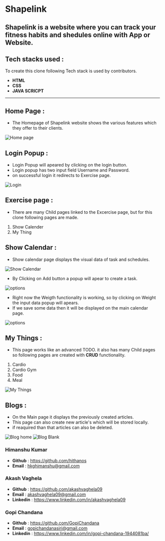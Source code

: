 # Shapelink
Shapelink is a website where you can track your fitness habits and shedules online with App or Website.
---
## Tech stacks used :
To create this clone following Tech stack is used by contributors.
* **HTML**
* **CSS**
* **JAVA SCRICPT**

***

## Home Page :
- The Homepage of Shapelink website shows the various features which they offer to their clients.

![Home page](https://tgdown.eu-gb.mybluemix.net/2200520399093696/2021-01-02_08:30:40.jpg)

## Login Popup :
- Login Popup will apeared by clicking on the login button.
- Login popup has two input field Username and Password.
- on successful login it redirects to Exercise page.

![Login](https://tgdown.eu-gb.mybluemix.net/2200554758832064/2021-01-02_08:31:27.jpg)

## Exercise page :
- There are many Child pages linked to the Excercise page, but for this clone following pages are made.
1. Show Calender
2. My Thing

## Show Calendar : 
- Show calendar page displays the visual data of task and schedules.

![Show Calendar](https://tgdown.eu-gb.mybluemix.net/2200657838047168/2021-01-02_08:32:31.jpg)

- By Clicking on Add button a popup will apear to create a task.

![options](https://tgdown.eu-gb.mybluemix.net/2200692197785536/2021-01-02_08:32:47.jpg)

- Right now the Weigth functionality is working, so by clicking on Weight the input data popup will apears.
- If we save some data then it will be displayed on the main calendar page.

![options](https://tgdown.eu-gb.mybluemix.net/2200726557523904/2021-01-02_08:33:24.jpg)

## My Things :
- This page works like an advanced TODO. it also has many Child pages so following pages are created with **CRUD** functionality.
1. Cardio
2. Cardio Gym
3. Food
4. Meal

![My Things](https://tgdown.eu-gb.mybluemix.net/2200863996477376/2021-01-02_08:41:14.jpg)

## Blogs :
- On the Main page it displays the previously created articles.
- This page can also create new article's which will be stored locally.
- if reaquired than that articles can also be deleted.

![Blog home](https://tgdown.eu-gb.mybluemix.net/2200967075692480/2021-01-02_08:45:48.jpg)
![Blog Blank](https://tgdown.eu-gb.mybluemix.net/2202135306796992/2021-01-02_09:29:15.jpg)

### Himanshu Kumar
- **Github** : https://github.com/hithanos
- **Email** : hkghimanshu@gmail.com

### Akash Vaghela
- **Github** : https://github.com/akashvaghela09
- **Email** :  akashvaghela09@gmail.com
- **Linkedin** : https://www.linkedin.com/in/akashvaghela09

### Gopi Chandana
- **Github** : https://github.com/GopiChandana
- **Email** : gopichandanasiri@gmail.com
- **Linkedin** : https://www.linkedin.com/in/gopi-chandana-1944081ba/